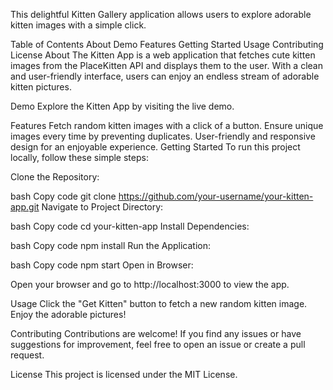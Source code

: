 This delightful Kitten Gallery application allows users to explore adorable kitten images with a simple click.

Table of Contents
About
Demo
Features
Getting Started
Usage
Contributing
License
About
The Kitten App is a web application that fetches cute kitten images from the PlaceKitten API and displays them to the user. With a clean and user-friendly interface, users can enjoy an endless stream of adorable kitten pictures.

Demo
Explore the Kitten App by visiting the live demo.

Features
Fetch random kitten images with a click of a button.
Ensure unique images every time by preventing duplicates.
User-friendly and responsive design for an enjoyable experience.
Getting Started
To run this project locally, follow these simple steps:

Clone the Repository:

bash
Copy code
git clone https://github.com/your-username/your-kitten-app.git
Navigate to Project Directory:

bash
Copy code
cd your-kitten-app
Install Dependencies:

bash
Copy code
npm install
Run the Application:

bash
Copy code
npm start
Open in Browser:

Open your browser and go to http://localhost:3000 to view the app.

Usage
Click the "Get Kitten" button to fetch a new random kitten image. Enjoy the adorable pictures!

Contributing
Contributions are welcome! If you find any issues or have suggestions for improvement, feel free to open an issue or create a pull request.

License
This project is licensed under the MIT License.